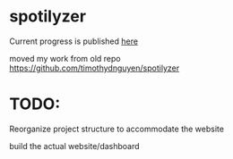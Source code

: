 
# spotilyzer

Current progress is published <a target="_blank" href="https://www.inertia7.com/projects/76">here</a> 

moved my work from old repo https://github.com/timothydnguyen/spotilyzer

# TODO:
Reorganize project structure to accommodate the website

build the actual website/dashboard
